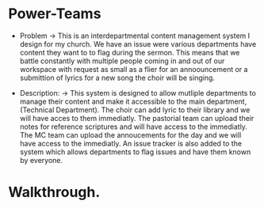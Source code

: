 # Power-Teams

- Problem
-> This is an interdepartmental content management system I design for my church.
We have an issue were various departments have content they want to to flag during the sermon.
This means that we battle constantly with multiple people coming in and out of our workspace with request as small as a flier for an annoouncement or a submittion of lyrics
for a new song the choir will be singing.

- Description:
-> This system is designed to allow mutliple departments to manage their content and make it accessible to the main department, (Technical Department).
The choir can add lyric to their library and we will have acces to them immediatly.
The pastorial team can upload their notes for reference scriptures and will have access to the immediatly.
The MC team can upload the annoucements for the day and we will have access to the immediatly.
An issue tracker is also added to the system which allows departments to flag issues and have them known by everyone.

# Walkthrough.
